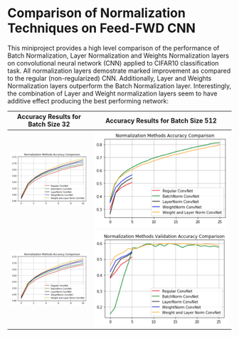 # Comparison of Normalization Techniques on Feed-FWD CNN

This miniproject provides a high level comparison of the performance of Batch Normalization, Layer Normalization and Weights Normalization layers on convolutional neural network (CNN) applied to CIFAR10 classification task. All normalization layers demostrate marked improvement as compared to the regular (non-regularized) CNN. Additionally, Layer and Weights Normalization layers outperform the Batch Normalization layer. Interestingly, the combination of Layer and Weight normalization layers seem to have additive effect producing the best performing network:

Accuracy Results for Batch Size 32 | Accuracy Results for Batch Size 512
|:---:|:---:|
| ![alt text](images/NormAccuracy.jpg "Normalization Accuracy Batch Size 32") | ![alt text](images/NormAccuracy512Batch.jpg "Normalization Validation Accuracy Batch Size 512") |
| ![alt text](images/NormAccuracy.jpg "Normalization  Accuracy  Batch Size 512") | ![alt text](images/NormValAccuracy512Batch.jpg "Normalization Validation Accuracy  Batch Size 512") |
